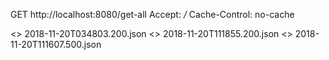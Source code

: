 GET http://localhost:8080/get-all
Accept: */*
Cache-Control: no-cache

<> 2018-11-20T034803.200.json
<> 2018-11-20T111855.200.json
<> 2018-11-20T111607.500.json
